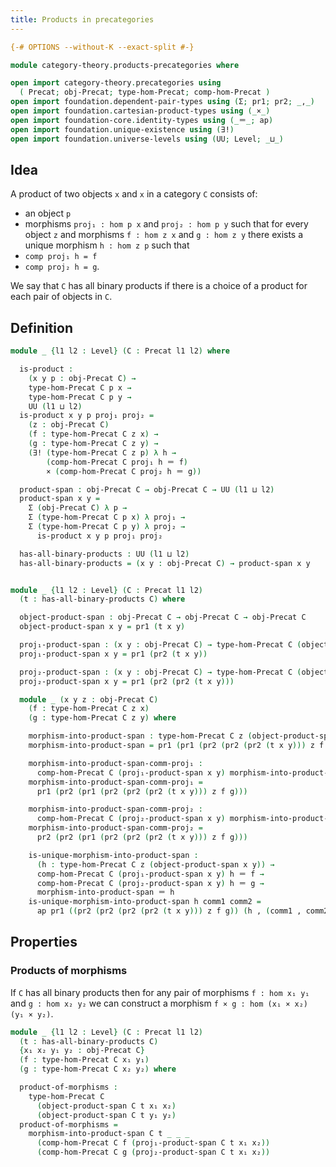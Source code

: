 ```yaml
---
title: Products in precategories
---
```


```agda
{-# OPTIONS --without-K --exact-split #-}

module category-theory.products-precategories where

open import category-theory.precategories using
  ( Precat; obj-Precat; type-hom-Precat; comp-hom-Precat )
open import foundation.dependent-pair-types using (Σ; pr1; pr2; _,_)
open import foundation.cartesian-product-types using (_×_)
open import foundation-core.identity-types using (_＝_; ap)
open import foundation.unique-existence using (∃!)
open import foundation.universe-levels using (UU; Level; _⊔_)
```

## Idea

A product of two objects `x` and `x` in a category `C` consists of:
- an object `p`
- morphisms `proj₁ : hom p x` and `proj₂ : hom p y`
such that for every object `z` and morphisms `f : hom z x` and `g : hom z y` there exists a unique morphism `h : hom z p` such that
- `comp proj₁ h = f`
- `comp proj₂ h = g`.

We say that `C` has all binary products if there is a choice of a product for each pair of objects in `C`.

## Definition

```agda
module _ {l1 l2 : Level} (C : Precat l1 l2) where

  is-product :
    (x y p : obj-Precat C) →
    type-hom-Precat C p x →
    type-hom-Precat C p y →
    UU (l1 ⊔ l2)
  is-product x y p proj₁ proj₂ =
    (z : obj-Precat C)
    (f : type-hom-Precat C z x) →
    (g : type-hom-Precat C z y) →
    (∃! (type-hom-Precat C z p) λ h →
        (comp-hom-Precat C proj₁ h ＝ f)
        × (comp-hom-Precat C proj₂ h ＝ g))

  product-span : obj-Precat C → obj-Precat C → UU (l1 ⊔ l2)
  product-span x y =
    Σ (obj-Precat C) λ p →
    Σ (type-hom-Precat C p x) λ proj₁ →
    Σ (type-hom-Precat C p y) λ proj₂ →
      is-product x y p proj₁ proj₂

  has-all-binary-products : UU (l1 ⊔ l2)
  has-all-binary-products = (x y : obj-Precat C) → product-span x y


module _ {l1 l2 : Level} (C : Precat l1 l2)
  (t : has-all-binary-products C) where

  object-product-span : obj-Precat C → obj-Precat C → obj-Precat C
  object-product-span x y = pr1 (t x y)

  proj₁-product-span : (x y : obj-Precat C) → type-hom-Precat C (object-product-span x y) x
  proj₁-product-span x y = pr1 (pr2 (t x y))

  proj₂-product-span : (x y : obj-Precat C) → type-hom-Precat C (object-product-span x y) y
  proj₂-product-span x y = pr1 (pr2 (pr2 (t x y)))

  module _ (x y z : obj-Precat C)
    (f : type-hom-Precat C z x)
    (g : type-hom-Precat C z y) where

    morphism-into-product-span : type-hom-Precat C z (object-product-span x y)
    morphism-into-product-span = pr1 (pr1 (pr2 (pr2 (pr2 (t x y))) z f g))

    morphism-into-product-span-comm-proj₁ :
      comp-hom-Precat C (proj₁-product-span x y) morphism-into-product-span ＝ f
    morphism-into-product-span-comm-proj₁ =
      pr1 (pr2 (pr1 (pr2 (pr2 (pr2 (t x y))) z f g)))

    morphism-into-product-span-comm-proj₂ :
      comp-hom-Precat C (proj₂-product-span x y) morphism-into-product-span ＝ g
    morphism-into-product-span-comm-proj₂ =
      pr2 (pr2 (pr1 (pr2 (pr2 (pr2 (t x y))) z f g)))

    is-unique-morphism-into-product-span :
      (h : type-hom-Precat C z (object-product-span x y)) →
      comp-hom-Precat C (proj₁-product-span x y) h ＝ f →
      comp-hom-Precat C (proj₂-product-span x y) h ＝ g →
      morphism-into-product-span ＝ h
    is-unique-morphism-into-product-span h comm1 comm2 =
      ap pr1 ((pr2 (pr2 (pr2 (pr2 (t x y))) z f g)) (h , (comm1 , comm2)))
```

## Properties

### Products of morphisms

If `C` has all binary products then for any pair of morphisms `f : hom x₁ y₁` and `g : hom x₂ y₂` we can construct a morphism `f × g : hom (x₁ × x₂) (y₁ × y₂)`.

```agda
module _ {l1 l2 : Level} (C : Precat l1 l2)
  (t : has-all-binary-products C)
  {x₁ x₂ y₁ y₂ : obj-Precat C}
  (f : type-hom-Precat C x₁ y₁)
  (g : type-hom-Precat C x₂ y₂) where

  product-of-morphisms :
    type-hom-Precat C
      (object-product-span C t x₁ x₂)
      (object-product-span C t y₁ y₂)
  product-of-morphisms =
    morphism-into-product-span C t _ _ _
      (comp-hom-Precat C f (proj₁-product-span C t x₁ x₂))
      (comp-hom-Precat C g (proj₂-product-span C t x₁ x₂))
```
